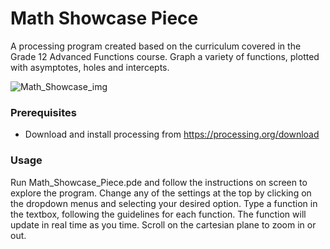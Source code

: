 # Math Showcase Piece
A processing program created based on the curriculum covered in the Grade 12 Advanced Functions course. Graph a variety of functions, plotted with asymptotes, holes and intercepts. 

![Math_Showcase_img](https://github.com/user-attachments/assets/0427b77e-a8d6-47bb-a7a0-2edd3786ea04)

### Prerequisites
- Download and install processing from https://processing.org/download
 
### Usage
Run Math_Showcase_Piece.pde and follow the instructions on screen to explore the program. Change any of the settings at the top by clicking on the dropdown menus and selecting your desired option. Type a function in the textbox, following the guidelines for each function. The function will update in real time as you time. Scroll on the cartesian plane to zoom in or out. 
